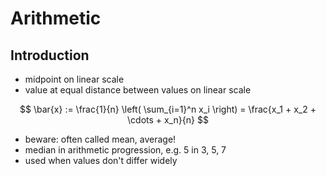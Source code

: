 # Arithmetic



## Introduction

- midpoint on linear scale
- value at equal distance between values on linear scale

$$ \bar{x} := \frac{1}{n} \left( \sum_{i=1}^n x_i \right) = \frac{x_1 + x_2 + \cdots + x_n}{n} $$

- beware: often called mean, average!
- median in arithmetic progression, e.g. 5 in 3, 5, 7
- used when values don't differ widely
